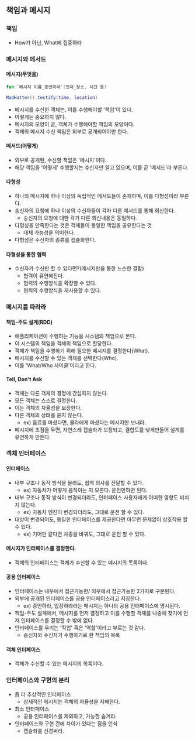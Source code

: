 ## 책임과 메시지

### 책임

- How가 아닌, What에 집중하라

### 메시지와 메서드

#### 메시지(무엇을)

````kotlin
fun `메시지 이름_증언하라`(인자_장소, 시간 등)

MadHatter().testify(time, location)
````

- 메시지를 수신한 객체는, 이를 수행해야할 '책임'이 있다.
- 어떻게는 중요하지 않다.
- 메시지의 모양이 곧, 객체가 수행해야할 책임의 모양이다.
- 객체의 메시지 수신 책임은 외부로 공개되어야만 한다.

#### 메서드(어떻게)

- 외부로 공개된, 수신할 책임은 '메시지'이다.
- 해당 책임을 '어떻게' 수행할지는 수신자만 알고 있으며, 이를 곧 '메서드'라 부른다.

#### 다형성

- 하나의 메시지에 하나 이상의 독립적인 메서드들이 존재하며, 이를 다형성이라 부른다.
- 송신자의 요청에 하나 이상의 수신자들이 각자 다른 메서드를 통해 회신한다.
    - 송신자의 요청에 대한 각기 다른 회신내용은 동일하다.
- 다형성을 만족한다는 것은 객체들이 동일한 책임을 공유한다는 것
    - 대체 가능성을 의미한다.
- 다형성은 수신자의 종류를 캡슐화한다.

#### 다형성을 통한 협력

- 수신자가 수신만 할 수 있다면?(메시지만을 통한 느슨한 결합)
    - 협력이 유연해진다.
    - 협력의 수행방식을 확장할 수 있다.
    - 협력의 수행방식을 재사용할 수 있다.

### 메시지를 따라라

#### 책임-주도 설계(RDD)

- 애플리케이션이 수행하는 기능을 시스템의 책임으로 본다.
- 이 시스템의 책임을 객체의 책임으로 할당한다.
- 객체가 책임을 수행하기 위해 필요한 메시지를 결정한다(What).
- 메시지를 수신할 수 있는 객체를 선택한다(Who).
- 이를 'What/Who 사이클'이라고 한다.

#### Tell, Don't Ask

- 객체는 다른 객체의 결정에 간섭하지 않는다.
- 모든 객체는 스스로 결정한다.
- 이는 객체의 자율성을 보장한다.
- 다른 객체의 상태를 묻지 않는다.
    - ex) 음료를 마셨다면, 콜라에게 마셨다는 메시지만 보내라.
- 메시지에 초점을 두면, 자연스레 캡슐화가 보장되고, 결합도를 낮게만들어 설계를 유연하게 만든다.

### 객체 인터페이스

#### 인터페이스

- 내부 구조나 동작 방식을 몰라도, 쉽게 의사를 전달할 수 있다.
    - ex) 자동차가 어떻게 움직이는 지 모른다. 운전만하면 된다.
- 내부 구조나 동작 방식이 변경되더라도, 인터페이스 사용자에게 어떠한 영향도 미치지 않는다.
    - ex) 자동차 엔진이 변경되더라도, 그대로 운전 할 수 있다.
- 대상이 변경되어도, 동일한 인터페이스를 제공한다면 아무런 문제없이 상호작용 할 수 있다.
    - ex) 기어만 같다면 차종을 바꿔도, 그대로 운전 할 수 있다.

#### 메시지가 인터페이스를 결정한다.

- 객체의 인터페이스는 객체가 수신할 수 있는 메시지의 목록이다.

#### 공용 인터페이스

- 인터페이스는 내부에서 접근가능한/ 외부에서 접근가능한 2가지로 구분된다.
- 외부에 공개된 인터페이스를 공용 인터페이스라고 지칭한다.
    - ex) 증언하라, 입장하라라는 메시지는 하나의 공용 인터페이스에 명시된다.
- 책임-주도 설계에서, 메시지를 먼저 결정하고 이를 수행할 객체를 나중에 찾기에 먼저 인터페이스를 결정할 수 밖에 없다.
- 인터페이스를 우리는 '직업' 혹은 '역할'이라고 부르는 것 같다.
    - 송신자와 수신자가 수행하기로 한 책임의 목록

#### 객체 인터페이스

- 객체가 수신할 수 있는 메시지의 목록이다.

### 인터페이스와 구현의 분리

- 좀 더 추상적인 인터페이스
    - 상세적인 메시지는 객체의 자율성을 저해한다.
- 최소 인터페이스
    - 공용 인터페이스를 제외하고, 가능한 숨겨라.
- 인터페이스와 구현 간에 차이가 있다는 점을 인식
    - 캡슐화를 신경써라.
